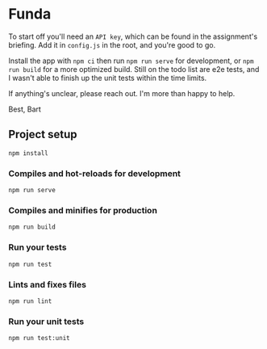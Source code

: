 # Funda
To start off you'll need an `API key`, which can be found in the assignment's briefing.
Add it in `config.js` in the root, and you're good to go.

Install the app with `npm ci` then run `npm run serve` for development, or `npm run build` for a more optimized build.
Still on the todo list are e2e tests, and I wasn't able to finish up the unit tests within the time limits.

If anything's unclear, please reach out. I'm more than happy to help.

Best,
Bart

## Project setup
```
npm install
```

### Compiles and hot-reloads for development
```
npm run serve
```

### Compiles and minifies for production
```
npm run build
```

### Run your tests
```
npm run test
```

### Lints and fixes files
```
npm run lint
```

### Run your unit tests
```
npm run test:unit
```
